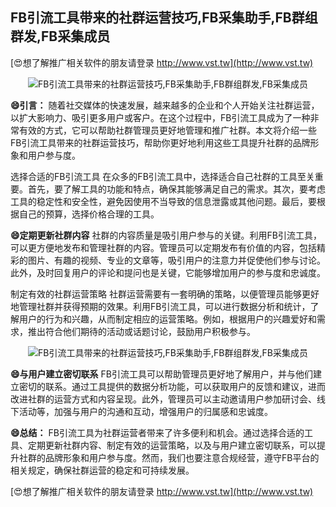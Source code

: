 ## **FB引流工具带来的社群运营技巧,FB采集助手,FB群组群发,FB采集成员**

[😍想了解推广相关软件的朋友请登录 http://www.vst.tw](http://www.vst.tw)

 <center><img src="https://vst.tw/MP4/tuiguang/png/0.png" alt="FB引流工具带来的社群运营技巧,FB采集助手,FB群组群发,FB采集成员"></center>

**😄引言：**
随着社交媒体的快速发展，越来越多的企业和个人开始关注社群运营，以扩大影响力、吸引更多用户或客户。在这个过程中，FB引流工具成为了一种非常有效的方式，它可以帮助社群管理员更好地管理和推广社群。本文将介绍一些FB引流工具带来的社群运营技巧，帮助你更好地利用这些工具提升社群的品牌形象和用户参与度。

选择合适的FB引流工具
在众多的FB引流工具中，选择适合自己社群的工具至关重要。首先，要了解工具的功能和特点，确保其能够满足自己的需求。其次，要考虑工具的稳定性和安全性，避免因使用不当导致的信息泄露或其他问题。最后，要根据自己的预算，选择价格合理的工具。

**😄定期更新社群内容**
社群的内容质量是吸引用户参与的关键。利用FB引流工具，可以更方便地发布和管理社群的内容。管理员可以定期发布有价值的内容，包括精彩的图片、有趣的视频、专业的文章等，吸引用户的注意力并促使他们参与讨论。此外，及时回复用户的评论和提问也是关键，它能够增加用户的参与度和忠诚度。

制定有效的社群运营策略
社群运营需要有一套明确的策略，以便管理员能够更好地管理社群并获得预期的效果。利用FB引流工具，可以进行数据分析和统计，了解用户的行为和兴趣，从而制定相应的运营策略。例如，根据用户的兴趣爱好和需求，推出符合他们期待的活动或话题讨论，鼓励用户积极参与。

 <center><img src="https://vst.tw/MP4/tuiguang/png/3.png" alt="FB引流工具带来的社群运营技巧,FB采集助手,FB群组群发,FB采集成员"></center>

**😄与用户建立密切联系**
FB引流工具可以帮助管理员更好地了解用户，并与他们建立密切的联系。通过工具提供的数据分析功能，可以获取用户的反馈和建议，进而改进社群的运营方式和内容呈现。此外，管理员可以主动邀请用户参加研讨会、线下活动等，加强与用户的沟通和互动，增强用户的归属感和忠诚度。

**😄总结：**
FB引流工具为社群运营者带来了许多便利和机会。通过选择合适的工具、定期更新社群内容、制定有效的运营策略，以及与用户建立密切联系，可以提升社群的品牌形象和用户参与度。然而，我们也要注意合规经营，遵守FB平台的相关规定，确保社群运营的稳定和可持续发展。

[😍想了解推广相关软件的朋友请登录 http://www.vst.tw](http://www.vst.tw)



